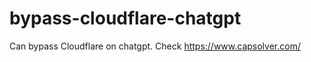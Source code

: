 # bypass-cloudflare-chatgpt
Can bypass Cloudflare on chatgpt. Check https://www.capsolver.com/ 
                            